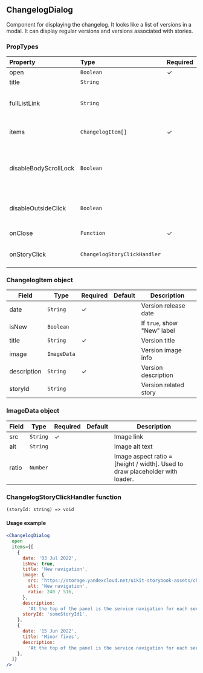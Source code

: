 ## ChangelogDialog

Component for displaying the changelog. It looks like a list of versions in a modal. It can display regular versions and versions associated with stories.

### PropTypes

| Property              | Type                         | Required | Default     | Description                                                     |
| :-------------------- | :--------------------------- | :------- | :---------- | :-------------------------------------------------------------- |
| open                  | `Boolean`                    | ✓        |             | Visibility flag                                                 |
| title                 | `String`                     |          | `Changelog` | Dialog title                                                    |
| fullListLink          | `String`                     |          |             | Link to documentation with full changelog                       |
| items                 | `ChangelogItem[]`            | ✓        |             | List of versions to display                                     |
| disableBodyScrollLock | `Boolean`                    |          | true        | If `true`, window scrolling is disabled when the dialog is open |
| disableOutsideClick   | `Boolean`                    |          |             | If `true`, do not close dialog on click outside                 |
| onClose               | `Function`                   | ✓        |             | Action on close                                                 |
| onStoryClick          | `ChangelogStoryClickHandler` |          |             | Action on click to "View story"                                 |

### ChangelogItem object

| Field       | Type        | Required | Default | Description                 |
| ----------- | ----------- | -------- | ------- | --------------------------- |
| date        | `String`    | ✓        |         | Version release date        |
| isNew       | `Boolean`   |          |         | If `true`, show "New" label |
| title       | `String`    | ✓        |         | Version title               |
| image       | `ImageData` |          |         | Version image info          |
| description | `String`    | ✓        |         | Version description         |
| storyId     | `String`    |          |         | Version related story       |

### ImageData object

| Field | Type     | Required | Default | Description                                                                  |
| ----- | -------- | -------- | ------- | ---------------------------------------------------------------------------- |
| src   | `String` | ✓        |         | Image link                                                                   |
| alt   | `String` |          |         | Image alt text                                                               |
| ratio | `Number` |          |         | Image aspect ratio = [height / width]. Used to draw placeholder with loader. |

### ChangelogStoryClickHandler function

`(storyId: string) => void`

#### Usage example

```jsx harmony
<ChangelogDialog
  open
  items={[
    {
      date: '03 Jul 2022',
      isNew: true,
      title: 'New navigation',
      image: {
        src: 'https://storage.yandexcloud.net/uikit-storybook-assets/changelog-dialog-picture-1.png',
        alt: 'New navigation',
        ratio: 240 / 516,
      },
      description:
        'At the top of the panel is the service navigation for each service. Below are common navigation elements: a component for switching between accounts and organizations, settings, help center, search, notifications, favorites.',
      storyId: 'someStoryId1',
    },
    {
      date: '15 Jun 2022',
      title: 'Minor fixes',
      description:
        'At the top of the panel is the service navigation for each service. Below are common navigation elements: a component for switching between accounts and organizations, settings, help center, search, notifications, favorites.',
    },
  ]}
/>
```
